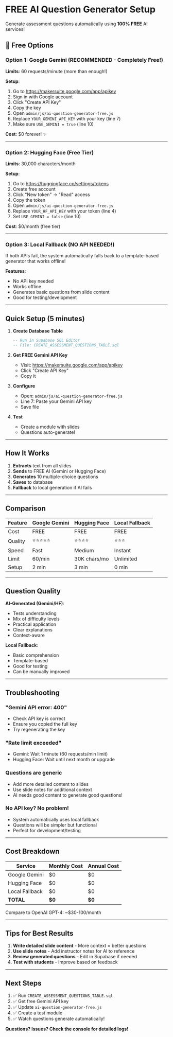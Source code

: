 # FREE AI Question Generator Setup

Generate assessment questions automatically using **100% FREE** AI services!

## 🎉 Free Options

### Option 1: Google Gemini (RECOMMENDED - Completely Free!)

**Limits**: 60 requests/minute (more than enough!)

**Setup**:
1. Go to https://makersuite.google.com/app/apikey
2. Sign in with Google account
3. Click "Create API Key"
4. Copy the key
5. Open `admin/js/ai-question-generator-free.js`
6. Replace `YOUR_GEMINI_API_KEY` with your key (line 7)
7. Make sure `USE_GEMINI = true` (line 10)

**Cost**: $0 forever! ✨

---

### Option 2: Hugging Face (Free Tier)

**Limits**: 30,000 characters/month

**Setup**:
1. Go to https://huggingface.co/settings/tokens
2. Create free account
3. Click "New token" → "Read" access
4. Copy the token
5. Open `admin/js/ai-question-generator-free.js`
6. Replace `YOUR_HF_API_KEY` with your token (line 4)
7. Set `USE_GEMINI = false` (line 10)

**Cost**: $0/month (free tier)

---

### Option 3: Local Fallback (NO API NEEDED!)

If both APIs fail, the system automatically falls back to a template-based generator that works offline!

**Features**:
- No API key needed
- Works offline
- Generates basic questions from slide content
- Good for testing/development

---

## Quick Setup (5 minutes)

1. **Create Database Table**
   ```sql
   -- Run in Supabase SQL Editor
   -- File: CREATE_ASSESSMENT_QUESTIONS_TABLE.sql
   ```

2. **Get FREE Gemini API Key**
   - Visit: https://makersuite.google.com/app/apikey
   - Click "Create API Key"
   - Copy it

3. **Configure**
   - Open: `admin/js/ai-question-generator-free.js`
   - Line 7: Paste your Gemini API key
   - Save file

4. **Test**
   - Create a module with slides
   - Questions auto-generate!

---

## How It Works

1. **Extracts** text from all slides
2. **Sends** to FREE AI (Gemini or Hugging Face)
3. **Generates** 10 multiple-choice questions
4. **Saves** to database
5. **Fallback** to local generation if AI fails

---

## Comparison

| Feature | Google Gemini | Hugging Face | Local Fallback |
|---------|---------------|--------------|----------------|
| Cost | FREE | FREE | FREE |
| Quality | ⭐⭐⭐⭐⭐ | ⭐⭐⭐⭐ | ⭐⭐⭐ |
| Speed | Fast | Medium | Instant |
| Limit | 60/min | 30K chars/mo | Unlimited |
| Setup | 2 min | 3 min | 0 min |

---

## Question Quality

**AI-Generated (Gemini/HF)**:
- Tests understanding
- Mix of difficulty levels
- Practical application
- Clear explanations
- Context-aware

**Local Fallback**:
- Basic comprehension
- Template-based
- Good for testing
- Can be manually improved

---

## Troubleshooting

### "Gemini API error: 400"
- Check API key is correct
- Ensure you copied the full key
- Try regenerating the key

### "Rate limit exceeded"
- Gemini: Wait 1 minute (60 requests/min limit)
- Hugging Face: Wait until next month or upgrade

### Questions are generic
- Add more detailed content to slides
- Use slide notes for additional context
- AI needs good content to generate good questions!

### No API key? No problem!
- System automatically uses local fallback
- Questions will be simpler but functional
- Perfect for development/testing

---

## Cost Breakdown

| Service | Monthly Cost | Annual Cost |
|---------|--------------|-------------|
| Google Gemini | $0 | $0 |
| Hugging Face | $0 | $0 |
| Local Fallback | $0 | $0 |
| **TOTAL** | **$0** | **$0** |

Compare to OpenAI GPT-4: ~$30-100/month

---

## Tips for Best Results

1. **Write detailed slide content** - More context = better questions
2. **Use slide notes** - Add instructor notes for AI to reference
3. **Review generated questions** - Edit in Supabase if needed
4. **Test with students** - Improve based on feedback

---

## Next Steps

1. ✅ Run `CREATE_ASSESSMENT_QUESTIONS_TABLE.sql`
2. ✅ Get free Gemini API key
3. ✅ Update `ai-question-generator-free.js`
4. ✅ Create a test module
5. ✅ Watch questions generate automatically!

**Questions? Issues? Check the console for detailed logs!**
